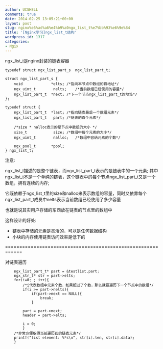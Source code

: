 ```yaml
---
author: UCSHELL
comments: true
date: 2014-02-25 13:05:21+00:00
layout: post
slug: nginx%e5%ad%a6%e4%b9%a0ngx_list_t%e7%bb%93%e6%9e%84
title: '[Nginx学习]ngx_list_t结构'
wordpress_id: 1317
categories:
- Ngix
---
```


ngx\_list_t是nginx封装的链表容器

    
    typedef struct ngx_list_part_s  ngx_list_part_t;
    
    struct ngx_list_part_s {
        void             *elts;	/*指向本节点中数组的首地址*/
        ngx_uint_t        nelts;	/*当前数组已经使用的容量*/
        ngx_list_part_t  *next;	/*下一个节点ngx_list_part_t的地址*/
    };
    
    typedef struct {
        ngx_list_part_t  *last;	/*指向链表最后一个数组元素*/
        ngx_list_part_t   part;	/*链表的首个元素*/
    
    	/*size * nalloc表示的是节点中数组的大小	*/
        size_t            size;	/*数组中每个元素的大小*/
        ngx_uint_t        nalloc;	/*数组中容纳元素的个数*/
    
        ngx_pool_t       *pool;
    } ngx_list_t;


注意:

ngx\_list\_t描述的是整个链表，而ngx\_list\_part\_t表示的是链表中的一个元素;
其中ngx\_list\_t不是一个单纯的链表，这个链表中的每个节点ngx\_list\_part\_t又是一个数组，拥有连续的内存;

它既依赖于ngx\_list\_t里的size和nalloc来表示数组的容量，同时又依靠每个ngx\_list\_part_t成员中nelts表示当前数组已经使用了多少容量

也就是说其实用户存储的东西放在链表的节点里的数组中

这样设计的好处:
* 链表中存储的元素是灵活的，可以是任何数据结构
* 小块的内存使用链表访问效率是低下的

============================================================

对链表遍历

    
    	ngx_list_part_t* part = &testlist.part;
    	ngx_str_t* str = part->elts;
    	for(i=0; ; i++){
    		/*i代表数组中元素个数，如果超过了个数，那么就要遍历下一个节点中的数组*/
    		if(i >= part->nelts){
    			if(part->next == NULL){
    				break;
    			}
    
    		part = part->next;
    		header = part->elts;
    
    		i = 0;
    		}
    	/*非常方便取得当前遍历到的链表元素*/
    	printf("list element: %*s\n", str[i].len, str[i].data);
    	}
